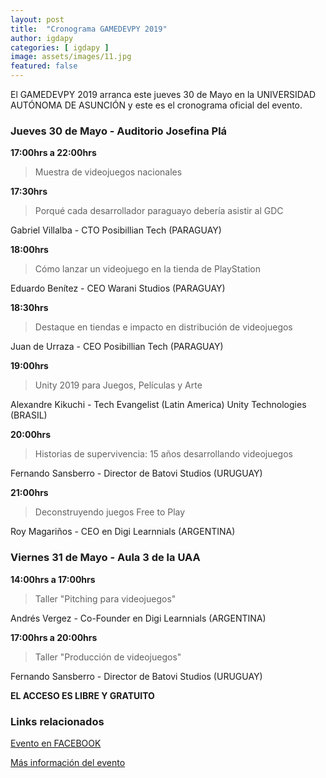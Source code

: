 ```yaml
---
layout: post
title:  "Cronograma GAMEDEVPY 2019"
author: igdapy
categories: [ igdapy ]
image: assets/images/11.jpg
featured: false
---
```

El GAMEDEVPY 2019 arranca este jueves 30 de Mayo en la UNIVERSIDAD AUTÓNOMA DE ASUNCIÓN y este es el cronograma oficial del evento. 

### Jueves 30 de Mayo - Auditorio Josefina Plá

**17:00hrs a 22:00hrs**

>Muestra de videojuegos nacionales

**17:30hrs**

>Porqué cada desarrollador paraguayo debería asistir al GDC

Gabriel Villalba - CTO Posibillian Tech (PARAGUAY)

**18:00hrs**

>Cómo lanzar un videojuego en la tienda de PlayStation

Eduardo Benítez - CEO Warani Studios (PARAGUAY)

**18:30hrs**

>Destaque en tiendas e impacto en distribución de videojuegos

Juan de Urraza - CEO Posibillian Tech (PARAGUAY)

**19:00hrs**

>Unity 2019 para Juegos, Películas y Arte

Alexandre Kikuchi - Tech Evangelist (Latin America) Unity Technologies (BRASIL)

**20:00hrs**

>Historias de supervivencia: 15 años desarrollando videojuegos

Fernando Sansberro - Director de Batovi Studios (URUGUAY)

**21:00hrs**

>Deconstruyendo juegos Free to Play

Roy Magariños - CEO en Digi Learnnials (ARGENTINA)

### Viernes 31 de Mayo - Aula 3 de la UAA

**14:00hrs a 17:00hrs**

>Taller "Pitching para videojuegos"

Andrés Vergez - Co-Founder en Digi Learnnials (ARGENTINA)

**17:00hrs a 20:00hrs**

>Taller "Producción de videojuegos"

Fernando Sansberro - Director de Batovi Studios (URUGUAY)

**EL ACCESO ES LIBRE Y GRATUITO**

### Links relacionados
[Evento en FACEBOOK][evento_fb]

[Más información del evento][gamedevpy2019]

[evento_fb]:https://www.facebook.com/events/2148082561941182/
[gamedevpy2019]:/eventos/gamedevpy2019